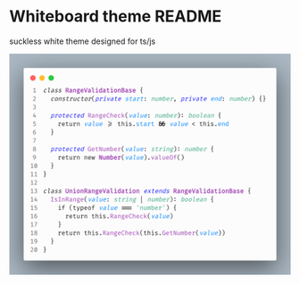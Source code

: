 # Whiteboard theme README

suckless white theme designed for ts/js

![Theme look](/icons/Whiteboard.png "Theme look")
